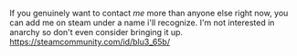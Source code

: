 If you genuinely want to contact *me* more than anyone else right now, you can add me on steam under a name i'll recognize. I'm not interested in anarchy so don't even consider bringing it up. 
https://steamcommunity.com/id/blu3_65b/
